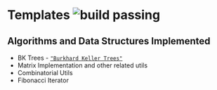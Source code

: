 Templates ![build passing](https://raw.githubusercontent.com/dwyl/repo-badges/master/highresPNGs/build-passing.png)
===========

## Algorithms and Data Structures Implemented

+ BK Trees - [`"Burkhard Keller Trees"`](https://dl.acm.org/citation.cfm?doid=362003.362025)
+ Matrix Implementation and other related utils
+ Combinatorial Utils
+ Fibonacci Iterator